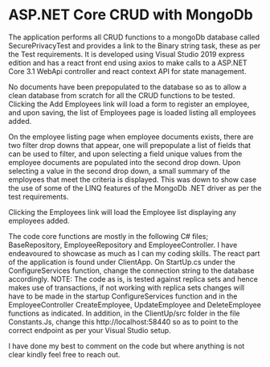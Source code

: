 # ASP.NET Core CRUD with MongoDb

The application performs all CRUD functions to a mongoDb database called SecurePrivacyTest and provides a link to the Binary string task, these as per the Test requirements. 
It is developed using Visual Studio 2019 express edition and has a react front end using axios to make calls to a ASP.NET Core 3.1 WebApi controller and react context API for state management.

No documents have been prepopulated to the database so as to allow a clean database from scratch for all the CRUD functions to be tested. 
Clicking the Add Employees link will load a form to register an employee, and upon saving, the list of Employees page is loaded listing all employees added.

On the employee listing page when employee documents exists, there are two filter drop downs that appear, one will prepopulate a list of fields that can be used to filter, 
and upon selecting a field unique values from the employee documents are populated into the second drop down. Upon selecting a value in the second drop down, 
a small summary of the employees that meet the criteria is displayed. This was down to show case the use of some of the LINQ features of the MongoDb .NET driver as per 
the test requirements.

Clicking the Employees link will load the Employee list displaying any employees added.

The code core functions are mostly in the following C# files; BaseRepository, EmployeeRepository and EmployeeController. 
I have endeavoured to showcase as much as I can my coding skills. The react part of the application is found under ClientApp. On StartUp.cs under the ConfigureServices function, 
change the connection string to the database accordingly. NOTE: The code as is, is tested against replica sets and hence makes use of transactions, if not working with replica sets changes will have to be made in the startup ConfigureServices function and in the EmployeeController CreateEmployee, UpdateEmployee and DeleteEmployee functions as indicated. In addition, in the ClientUp/src folder in the file Constants.Js, change this http://localhost:58440 so as to point to 
the correct endpoint as per your Visual Studio setup.

I have done my best to comment on the code but where anything is not clear kindly feel free to reach out.
